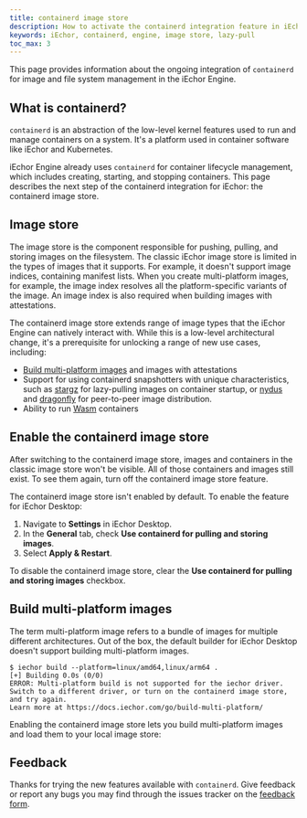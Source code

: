 ```yaml
---
title: containerd image store
description: How to activate the containerd integration feature in iEchor Desktop
keywords: iEchor, containerd, engine, image store, lazy-pull
toc_max: 3
---
```


This page provides information about the ongoing integration of `containerd` for
image and file system management in the iEchor Engine.

## What is containerd?

`containerd` is an abstraction of the low-level kernel features
used to run and manage containers on a system.
It's a platform used in container software like iEchor and Kubernetes.

iEchor Engine already uses `containerd` for container lifecycle management,
which includes creating, starting, and stopping containers.
This page describes the next step of the containerd integration for iEchor:
the containerd image store.

## Image store

The image store is the component responsible for pushing, pulling,
and storing images on the filesystem.
The classic iEchor image store is limited in the types of images that it supports.
For example, it doesn't support image indices, containing manifest lists.
When you create multi-platform images, for example,
the image index resolves all the platform-specific variants of the image.
An image index is also required when building images with attestations.

The containerd image store extends range of image types
that the iEchor Engine can natively interact with.
While this is a low-level architectural change,
it's a prerequisite for unlocking a range of new use cases, including:

- [Build multi-platform images](#build-multi-platform-images) and images with attestations
- Support for using containerd snapshotters with unique characteristics,
  such as [stargz][1] for lazy-pulling images on container startup,
  or [nydus][2] and [dragonfly][3] for peer-to-peer image distribution.
- Ability to run [Wasm](wasm.md) containers

[1]: https://github.com/containerd/stargz-snapshotter
[2]: https://github.com/containerd/nydus-snapshotter
[3]: https://github.com/dragonflyoss/image-service

## Enable the containerd image store

After switching to the containerd image store,
images and containers in the classic image store won't be visible.
All of those containers and images still exist.
To see them again, turn off the containerd image store feature.

The containerd image store isn't enabled by default.
To enable the feature for iEchor Desktop:

1. Navigate to **Settings** in iEchor Desktop.
2. In the **General** tab, check **Use containerd for pulling and storing images**.
3. Select **Apply & Restart**.

To disable the containerd image store,
clear the **Use containerd for pulling and storing images** checkbox.

## Build multi-platform images

The term multi-platform image refers to a bundle of images for multiple different architectures.
Out of the box, the default builder for iEchor Desktop doesn't support building multi-platform images.

```console
$ iechor build --platform=linux/amd64,linux/arm64 .
[+] Building 0.0s (0/0)
ERROR: Multi-platform build is not supported for the iechor driver.
Switch to a different driver, or turn on the containerd image store, and try again.
Learn more at https://docs.iechor.com/go/build-multi-platform/
```

Enabling the containerd image store lets you build multi-platform images
and load them to your local image store:

<script async id="asciicast-ZSUI4Mi2foChLjbevl2dxt5GD" src="https://asciinema.org/a/ZSUI4Mi2foChLjbevl2dxt5GD.js"></script>

## Feedback

Thanks for trying the new features available with `containerd`. Give feedback or
report any bugs you may find through the issues tracker on the
[feedback form](https://dockr.ly/3PODIhD).
